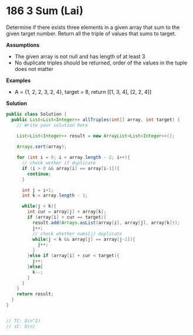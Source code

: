 # 186 3 Sum (Lai)

Determine if there exists three elements in a given array that sum to the given target number. Return all the triple of values that sums to target.

**Assumptions**

- The given array is not null and has length of at least 3
- No duplicate triples should be returned, order of the values in the tuple does not matter

**Examples**

- A = {1, 2, 2, 3, 2, 4}, target = 8, return [[1, 3, 4], [2, 2, 4]]

 

**Solution**

```java
public class Solution {
  public List<List<Integer>> allTriples(int[] array, int target) {
    // Write your solution here

    List<List<Integer>> result = new ArrayList<List<Integer>>();
    
    Arrays.sort(array);

    for (int i = 0; i < array.length - 2; i++){
      // check wether if duplicate
      if (i > 0 && array[i] == array[i-1]){
        continue;
      }

      int j = i+1;
      int k = array.length - 1;

      while(j < k){
        int cur = array[j] + array[k];
        if (array[i] + cur == target){
          result.add(Arrays.asList(array[i], array[j], array[k]));
          j++;
          // check whether nums[j] duplicate
          while(j < k && array[j] == array[j-1]){
            j++;
          }
        }else if (array[i] + cur < target){
          j++;
        }else{
          k--;
        }
      }
    }
    return result;
  }
}


// TC: O(n^2)
// sC: O(n)

```


